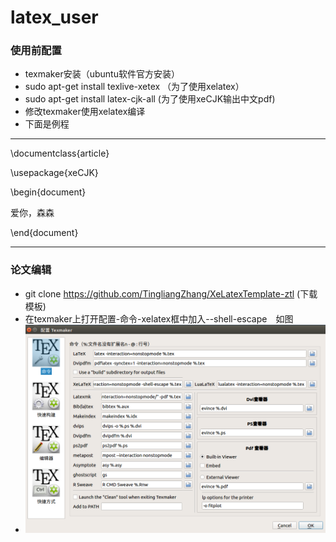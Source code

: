 # latex_user
### 使用前配置
- texmaker安装（ubuntu软件官方安装）
- sudo apt-get install texlive-xetex （为了使用xelatex）
- sudo apt-get install latex-cjk-all  (为了使用xeCJK输出中文pdf)
- 修改texmaker使用xelatex编译
- 下面是例程
---
\documentclass{article}

\usepackage{xeCJK}

\begin{document}

爱你，森森

\end{document}

---
### 论文编辑
- git clone https://github.com/TingliangZhang/XeLatexTemplate-ztl (下载模板)
- 在texmaker上打开配置-命令-xelatex框中加入--shell-escape　如图 
- ![figure1](https://github.com/wy7727/latex_user/blob/master/figure/2019-09-27%2002-24-49%E5%B1%8F%E5%B9%95%E6%88%AA%E5%9B%BE.png)
